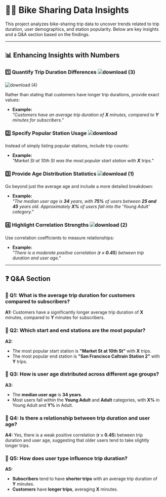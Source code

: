 # 🚴‍♂️ Bike Sharing Data Insights  

This project analyzes bike-sharing trip data to uncover trends related to trip duration, user demographics, and station popularity. Below are key insights and a Q&A section based on the findings.

---

## 📊 Enhancing Insights with Numbers  


### 1️⃣ Quantify Trip Duration Differences  ![download (3)](https://github.com/user-attachments/assets/d8f2fc39-f227-4f8f-8ca6-d9d8b494ceb8)

![download (4)](https://github.com/user-attachments/assets/3d3be32b-97ca-4e2f-9a88-b2cbf6c05e44)

Rather than stating that customers have longer trip durations, provide exact values:  
- **Example:**  
  *"Customers have an average trip duration of **X** minutes, compared to **Y** minutes for subscribers."*  

### 2️⃣ Specify Popular Station Usage  ![download](https://github.com/user-attachments/assets/f0b4c540-72d6-44b1-8f2f-1b086a4b8b34)
Instead of simply listing popular stations, include trip counts:  
- **Example:**  
  *"Market St at 10th St was the most popular start station with **X** trips."*  

### 3️⃣ Provide Age Distribution Statistics  ![download (1)](https://github.com/user-attachments/assets/e0dd11a3-4667-47ad-a60a-2fbfae47c3d2)

Go beyond just the average age and include a more detailed breakdown:  
- **Example:**  
  *"The median user age is **34** years, with **75%** of users between **25 and 45** years old. Approximately **X%** of users fall into the 'Young Adult' category."*  

### 4️⃣ Highlight Correlation Strengths  ![download (2)](https://github.com/user-attachments/assets/9e2a74e5-37f6-4ea1-8ff0-316afdf91b4c)

Use correlation coefficients to measure relationships:  
- **Example:**  
  *"There is a moderate positive correlation (**r = 0.45**) between trip duration and user age."*  

---

## ❓ Q&A Section  

### 🔹 Q1: What is the average trip duration for customers compared to subscribers?  
**A1:** Customers have a significantly longer average trip duration of **X** minutes, compared to **Y** minutes for subscribers.  

### 🔹 Q2: Which start and end stations are the most popular?  
**A2:**  
- The most popular start station is **"Market St at 10th St"** with **X** trips.  
- The most popular end station is **"San Francisco Caltrain Station 2"** with **Y** trips.  

### 🔹 Q3: How is user age distributed across different age groups?  
**A3:**  
- The **median user age** is **34 years**.  
- Most users fall within the **Young Adult** and **Adult** categories, with **X%** in Young Adult and **Y%** in Adult.  

### 🔹 Q4: Is there a relationship between trip duration and user age?  
**A4:** Yes, there is a weak positive correlation (**r = 0.45**) between trip duration and user age, suggesting that older users tend to take slightly longer trips.  

### 🔹 Q5: How does user type influence trip duration?  
**A5:**  
- **Subscribers** tend to have **shorter trips** with an average trip duration of **Y** minutes.  
- **Customers** have **longer trips**, averaging **X** minutes. 
